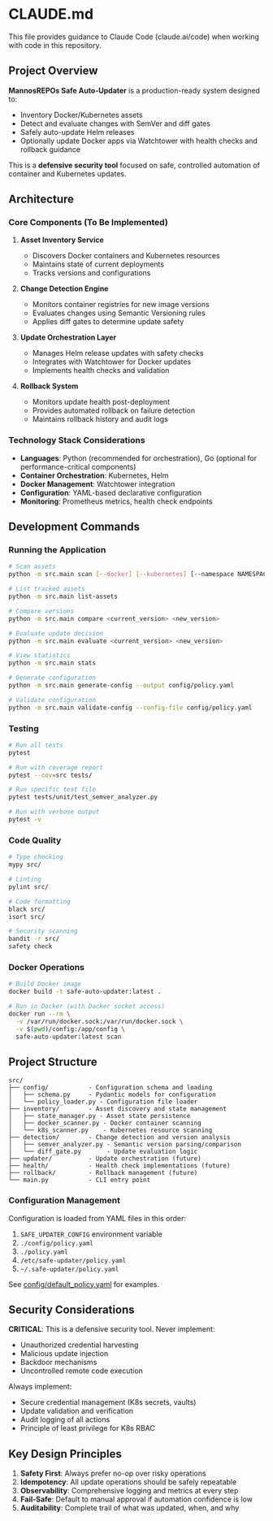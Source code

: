 # CLAUDE.md

This file provides guidance to Claude Code (claude.ai/code) when working with code in this repository.

## Project Overview

**MannosREPOs Safe Auto-Updater** is a production-ready system designed to:
- Inventory Docker/Kubernetes assets
- Detect and evaluate changes with SemVer and diff gates
- Safely auto-update Helm releases
- Optionally update Docker apps via Watchtower with health checks and rollback guidance

This is a **defensive security tool** focused on safe, controlled automation of container and Kubernetes updates.

## Architecture

### Core Components (To Be Implemented)

1. **Asset Inventory Service**
   - Discovers Docker containers and Kubernetes resources
   - Maintains state of current deployments
   - Tracks versions and configurations

2. **Change Detection Engine**
   - Monitors container registries for new image versions
   - Evaluates changes using Semantic Versioning rules
   - Applies diff gates to determine update safety

3. **Update Orchestration Layer**
   - Manages Helm release updates with safety checks
   - Integrates with Watchtower for Docker updates
   - Implements health checks and validation

4. **Rollback System**
   - Monitors update health post-deployment
   - Provides automated rollback on failure detection
   - Maintains rollback history and audit logs

### Technology Stack Considerations

- **Languages**: Python (recommended for orchestration), Go (optional for performance-critical components)
- **Container Orchestration**: Kubernetes, Helm
- **Docker Management**: Watchtower integration
- **Configuration**: YAML-based declarative configuration
- **Monitoring**: Prometheus metrics, health check endpoints

## Development Commands

### Running the Application

```bash
# Scan assets
python -m src.main scan [--docker] [--kubernetes] [--namespace NAMESPACE]

# List tracked assets
python -m src.main list-assets

# Compare versions
python -m src.main compare <current_version> <new_version>

# Evaluate update decision
python -m src.main evaluate <current_version> <new_version>

# View statistics
python -m src.main stats

# Generate configuration
python -m src.main generate-config --output config/policy.yaml

# Validate configuration
python -m src.main validate-config --config-file config/policy.yaml
```

### Testing

```bash
# Run all tests
pytest

# Run with coverage report
pytest --cov=src tests/

# Run specific test file
pytest tests/unit/test_semver_analyzer.py

# Run with verbose output
pytest -v
```

### Code Quality

```bash
# Type checking
mypy src/

# Linting
pylint src/

# Code formatting
black src/
isort src/

# Security scanning
bandit -r src/
safety check
```

### Docker Operations

```bash
# Build Docker image
docker build -t safe-auto-updater:latest .

# Run in Docker (with Docker socket access)
docker run --rm \
  -v /var/run/docker.sock:/var/run/docker.sock \
  -v $(pwd)/config:/app/config \
  safe-auto-updater:latest scan
```

## Project Structure

```
src/
├── config/           - Configuration schema and loading
│   ├── schema.py     - Pydantic models for configuration
│   └── policy_loader.py - Configuration file loader
├── inventory/        - Asset discovery and state management
│   ├── state_manager.py - Asset state persistence
│   ├── docker_scanner.py - Docker container scanning
│   └── k8s_scanner.py    - Kubernetes resource scanning
├── detection/        - Change detection and version analysis
│   ├── semver_analyzer.py - Semantic version parsing/comparison
│   └── diff_gate.py       - Update evaluation logic
├── updater/          - Update orchestration (future)
├── health/           - Health check implementations (future)
├── rollback/         - Rollback management (future)
└── main.py           - CLI entry point
```

### Configuration Management

Configuration is loaded from YAML files in this order:
1. `SAFE_UPDATER_CONFIG` environment variable
2. `./config/policy.yaml`
3. `./policy.yaml`
4. `/etc/safe-updater/policy.yaml`
5. `~/.safe-updater/policy.yaml`

See [config/default_policy.yaml](config/default_policy.yaml) for examples.

## Security Considerations

**CRITICAL**: This is a defensive security tool. Never implement:
- Unauthorized credential harvesting
- Malicious update injection
- Backdoor mechanisms
- Uncontrolled remote code execution

Always implement:
- Secure credential management (K8s secrets, vaults)
- Update validation and verification
- Audit logging of all actions
- Principle of least privilege for K8s RBAC

## Key Design Principles

1. **Safety First**: Always prefer no-op over risky operations
2. **Idempotency**: All update operations should be safely repeatable
3. **Observability**: Comprehensive logging and metrics at every step
4. **Fail-Safe**: Default to manual approval if automation confidence is low
5. **Auditability**: Complete trail of what was updated, when, and why
